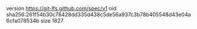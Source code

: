 version https://git-lfs.github.com/spec/v1
oid sha256:261f54b30c78428dd335d438c5de56a937c3b78b405548d43e04a6cfa078534b
size 1827

